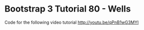 Bootstrap 3 Tutorial 80 - Wells
===============================

Code for the following video tutorial http://youtu.be/qPnB1wG3MYI
